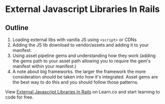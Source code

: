 # External Javascript Libraries In Rails

## Outline

1. Loading external libs with vanilla JS using `<script>` or CDNs
2. Adding the JS lib download to vendor/assets and adding it to your manifest.
3. Using asset pipeline gems and understanding how they work (adding the gems path to your asset path allowing you to require the gem's manifest within your manifest.)
4. A note about big frameworks. the larger the framework the more consideration should be taken into how it's integrated. Asset gems are the best way to do this and you should follow those patterns.

<p data-visibility='hidden'>View <a href='https://learn.co/lessons/external-javascript-libraries-in-rails' title='External Javascript Libraries In Rails'>External Javascript Libraries In Rails</a> on Learn.co and start learning to code for free.</p>
